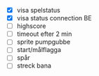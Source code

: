 * [x] visa spelstatus
* [x] visa status connection BE
* [ ] highscore
* [ ] timeout efter 2 min
* [ ] sprite pumpgubbe
* [ ] start/målflagga
* [ ] spår 
* [ ] streck bana
